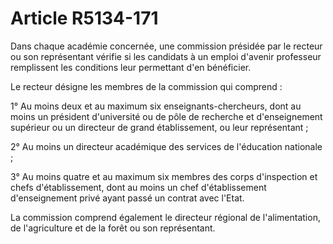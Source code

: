 # Article R5134-171

Dans chaque académie concernée, une commission présidée par le recteur ou son représentant vérifie si les candidats à un emploi d'avenir professeur remplissent les conditions leur permettant d'en bénéficier.
  
    
Le recteur désigne les membres de la commission qui comprend :
  
    
1° Au moins deux et au maximum six enseignants-chercheurs, dont au moins un président d'université ou de pôle de recherche et d'enseignement supérieur ou un directeur de grand établissement, ou leur représentant ;
  
    
2° Au moins un directeur académique des services de l'éducation nationale ;
  
    
3° Au moins quatre et au maximum six membres des corps d'inspection et chefs d'établissement, dont au moins un chef d'établissement d'enseignement privé ayant passé un contrat avec l'Etat.
  
    
La commission comprend également le directeur régional de l'alimentation, de l'agriculture et de la forêt ou son représentant.
